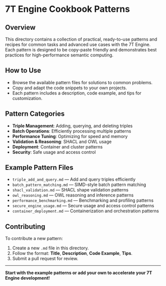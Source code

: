 # 7T Engine Cookbook Patterns

## Overview

This directory contains a collection of practical, ready-to-use patterns and recipes for common tasks and advanced use cases with the 7T Engine. Each pattern is designed to be copy-paste friendly and demonstrates best practices for high-performance semantic computing.

## How to Use

- Browse the available pattern files for solutions to common problems.
- Copy and adapt the code snippets to your own projects.
- Each pattern includes a description, code example, and tips for customization.

## Pattern Categories

- **Triple Management**: Adding, querying, and deleting triples
- **Batch Operations**: Efficiently processing multiple patterns
- **Performance Tuning**: Optimizing for speed and memory
- **Validation & Reasoning**: SHACL and OWL usage
- **Deployment**: Container and cluster patterns
- **Security**: Safe usage and access control

## Example Pattern Files

- `triple_add_and_query.md` — Add and query triples efficiently
- `batch_pattern_matching.md` — SIMD-style batch pattern matching
- `shacl_validation.md` — SHACL shape validation patterns
- `owl_reasoning.md` — OWL reasoning and inference patterns
- `performance_benchmarking.md` — Benchmarking and profiling patterns
- `secure_engine_usage.md` — Secure usage and access control patterns
- `container_deployment.md` — Containerization and orchestration patterns

## Contributing

To contribute a new pattern:
1. Create a new `.md` file in this directory.
2. Follow the format: **Title**, **Description**, **Code Example**, **Tips**.
3. Submit a pull request for review.

---

**Start with the example patterns or add your own to accelerate your 7T Engine development!** 